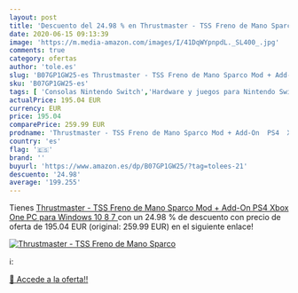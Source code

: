 ```yaml
---
layout: post
title: 'Descuento del 24.98 % en Thrustmaster - TSS Freno de Mano Sparco '
date: 2020-06-15 09:13:39
image: 'https://m.media-amazon.com/images/I/41DqWYpnpdL._SL400_.jpg'
comments: true
category: ofertas
author: 'tole.es'
slug: 'B07GP1GW25-es Thrustmaster - TSS Freno de Mano Sparco Mod + Add-On PS4...'
sku: 'B07GP1GW25-es'
tags: [ 'Consolas Nintendo Switch','Hardware y juegos para Nintendo Switch','Hogar y cocina','Muebles de TV y multimedia','Muebles de hogar','Sillas Gaming','Videojuegos','ps4','xbox', ]
actualPrice: 195.04 EUR
currency: EUR
price: 195.04
comparePrice: 259.99 EUR
prodname: 'Thrustmaster - TSS Freno de Mano Sparco Mod + Add-On  PS4  Xbox One  PC para Windows 10 8 7 '
country: 'es'
flag: '🇪🇸'
brand: ''
buyurl: 'https://www.amazon.es/dp/B07GP1GW25/?tag=tolees-21'
descuento: '24.98'
average: '199.255'
---
```


Tienes [Thrustmaster - TSS Freno de Mano Sparco Mod + Add-On  PS4  Xbox One  PC para Windows 10 8 7 ](https://www.amazon.es/dp/B07GP1GW25/?tag=tolees-21) con un 24.98 % de descuento con precio de oferta de 195.04 EUR (original: 259.99 EUR) en el siguiente enlace!

[![Thrustmaster - TSS Freno de Mano Sparco ](https://m.media-amazon.com/images/I/41DqWYpnpdL._SL400_.jpg)](https://www.amazon.es/dp/B07GP1GW25/?tag=tolees-21)

ℹ️:


[🛒 Accede a la oferta!!](https://www.amazon.es/dp/B07GP1GW25/?tag=tolees-21)
